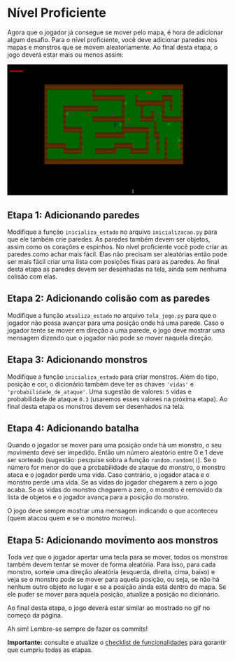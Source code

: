 # Nível Proficiente

Agora que o jogador já consegue se mover pelo mapa, é hora de adicionar algum desafio. Para o nível proficiente, você deve adicionar paredes nos mapas e monstros que se movem aleatoriamente. Ao final desta etapa, o jogo deverá estar mais ou menos assim:

![Jogo Proficiente](img/proficiente.gif)

## Etapa 1: Adicionando paredes

Modifique a função `inicializa_estado` no arquivo `inicializacao.py` para que ele também crie paredes. As paredes também devem ser objetos, assim como os corações e espinhos. No nível proficiente você pode criar as paredes como achar mais fácil. Elas não precisam ser aleatórias então pode ser mais fácil criar uma lista com posições fixas para as paredes. Ao final desta etapa as paredes devem ser desenhadas na tela, ainda sem nenhuma colisão com elas.

## Etapa 2: Adicionando colisão com as paredes

Modifique a função `atualiza_estado` no arquivo `tela_jogo.py` para que o jogador não possa avançar para uma posição onde há uma parede. Caso o jogador tente se mover em direção a uma parede, o jogo deve mostrar uma mensagem dizendo que o jogador não pode se mover naquela direção.

## Etapa 3: Adicionando monstros

Modifique a função `inicializa_estado` para criar monstros. Além do tipo, posição e cor, o dicionário também deve ter as chaves `'vidas'` e `'probabilidade_de_ataque'`. Uma sugestão de valores: `5` vidas e probabilidade de ataque `0.3` (usaremos esses valores na próxima etapa). Ao final desta etapa os monstros devem ser desenhados na tela.

## Etapa 4: Adicionando batalha

Quando o jogador se mover para uma posição onde há um monstro, o seu movimento deve ser impedido. Então um número aleatório entre 0 e 1 deve ser sorteado (sugestão: pesquise sobra a função `random.random()`). Se o número for menor do que a probabilidade de ataque do monstro, o monstro ataca e o jogador perde uma vida. Caso contrário, o jogador ataca e o monstro perde uma vida. Se as vidas do jogador chegarem a zero o jogo acaba. Se as vidas do monstro chegarem a zero, o monstro é removido da lista de objetos e o jogador avança para a posição do monstro.

O jogo deve sempre mostrar uma mensagem indicando o que aconteceu (quem atacou quem e se o monstro morreu).

## Etapa 5: Adicionando movimento aos monstros

Toda vez que o jogador apertar uma tecla para se mover, todos os monstros também devem tentar se mover de forma aleatória. Para isso, para cada monstro, sorteie uma direção aleatória (esquerda, direita, cima, baixo) e veja se o monstro pode se mover para aquela posição, ou seja, se não há nenhum outro objeto no lugar e se a posição ainda está dentro do mapa. Se ele puder se mover para aquela posição, atualize a posição no dicionário.

Ao final desta etapa, o jogo deverá estar similar ao mostrado no gif no começo da página.

Ah sim! Lembre-se sempre de fazer os commits!

**Importante:** consulte e atualize o [checklist de funcionalidades](funcionalidades-implementadas.md) para garantir que cumpriu todas as etapas.
